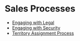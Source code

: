 # Sales Processes

- [Engaging with Legal](saleslegal.md)
- [Engaging with Security](salessecurity.md)
- [Territory Assignment Process](https://docs.google.com/document/d/1GU55BRIBRbFmlBo24YfnuuvKCfhlQm5uNRLaSJ9hsbo/edit)
